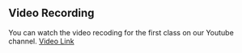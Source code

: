 ## Video Recording

You can watch the video recoding for the first class on our Youtube channel. [Video Link]()
